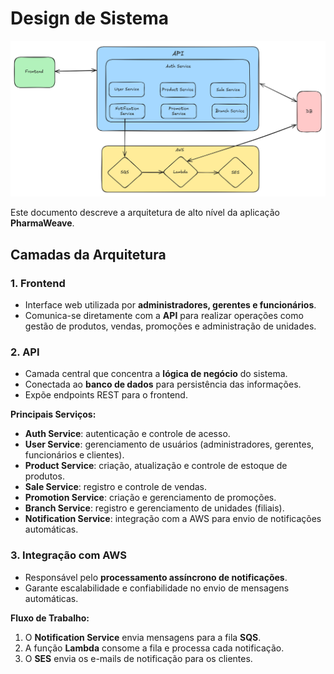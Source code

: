 # Design de Sistema

![System Design](/assets/arqsw.png)

Este documento descreve a arquitetura de alto nível da aplicação **PharmaWeave**.

## Camadas da Arquitetura

### 1. Frontend

- Interface web utilizada por **administradores, gerentes e funcionários**.  
- Comunica-se diretamente com a **API** para realizar operações como gestão de produtos, vendas, promoções e administração de unidades.  

### 2. API

- Camada central que concentra a **lógica de negócio** do sistema.  
- Conectada ao **banco de dados** para persistência das informações.  
- Expõe endpoints REST para o frontend.  

**Principais Serviços:**

- **Auth Service**: autenticação e controle de acesso.  
- **User Service**: gerenciamento de usuários (administradores, gerentes, funcionários e clientes).  
- **Product Service**: criação, atualização e controle de estoque de produtos.  
- **Sale Service**: registro e controle de vendas.  
- **Promotion Service**: criação e gerenciamento de promoções.  
- **Branch Service**: registro e gerenciamento de unidades (filiais).  
- **Notification Service**: integração com a AWS para envio de notificações automáticas.  

### 3. Integração com AWS

- Responsável pelo **processamento assíncrono de notificações**.  
- Garante escalabilidade e confiabilidade no envio de mensagens automáticas.  

**Fluxo de Trabalho:**

1. O **Notification Service** envia mensagens para a fila **SQS**.  
2. A função **Lambda** consome a fila e processa cada notificação.  
3. O **SES** envia os e-mails de notificação para os clientes.
